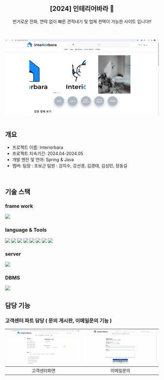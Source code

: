 <div align="center">
<h2>[2024] 인테리어바라 📰</h2>
번거로운 전화, 연락 없이 빠른 견적내기 및 업체 컨택이 가능한 사이트 입니다!!<br> 
</div>
<br/>
<br/>

![설명 텍스트](src/main/webapp/resources/inbahead.png)
<br/>
<br/>

## 개요
- 프로젝트 이름: Interiorbara
- 프로젝트 지속기간: 2024.04-2024.05
- 개발 엔진 및 언어: Spring & Java
- 멤버: 팀장 : 조보근 팀원 : 강지수, 강선경, 김경태, 김성민, 장동길
<br/>


## 기술 스택

### frame work
<img src="https://img.shields.io/badge/Spring-6DB33F?style=flat-square&logo=Spring&logoColor=white"/>

### language & Tools
<img src="https://img.shields.io/badge/java-007396?style=flat-square&logo=java&logoColor=white"/> <img src="https://img.shields.io/badge/HTML5-E34F26?style=flat-square&logo=html5&logoColor=white"/> <img src="https://img.shields.io/badge/CSS-1572B6?style=flatsquare&logo=css3&logoColor=white"/> <img src="https://img.shields.io/badge/jQuery-0769AD?style=flat-square&logo=jQuery&logoColor=white"/> <img src="https://img.shields.io/badge/Python-3776AB?style=flat-square&logo=Python&logoColor=white"/> <img src="https://img.shields.io/badge/Selenium-43B02A?style=flat-square&logo=Selenium&logoColor=white"/> <img src="https://img.shields.io/badge/JavaScript-F7DF1E?style=flat-square&logo=JavaScript&logoColor=black"/> 
<a href="https://github.com/Hun-Se"><img src="https://img.shields.io/badge/GitHub-181717?style=flat-square&logo=GitHub&logoColor=white"/></a>

### server 
<img src="https://img.shields.io/badge/apachetomcat-E34F26?style=flat-square&logo=apachetomcat&logoColor=white"/>

### DBMS
<img src="https://img.shields.io/badge/ORACLE-F80000?style=flat-square&logo=oracle&logoColor=white"/>
<br/>

## 담당 기능
### 고객센터 파트 담당 ( 문의 게시판, 이메일문의 기능 )
|![image](src/main/webapp/resources/bara-cshome.png)|![image](src/main/webapp/resources/bara-csmail.png)|
|:---:|:---:|
|고객센터화면|이메일문의|

